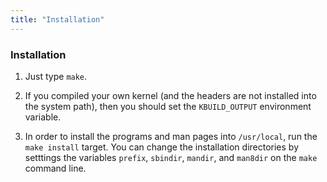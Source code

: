 ```yaml
---
title: "Installation"
---
```


### Installation

1. Just type `make`.

2. If you compiled your own kernel (and the headers are not
   installed into the system path), then you should set the
   `KBUILD_OUTPUT` environment variable.

3. In order to install the programs and man pages into `/usr/local`,
   run the `make install` target. You can change the installation
   directories by setttings the variables `prefix`, `sbindir`, `mandir`,
   and `man8dir` on the `make` command line.
